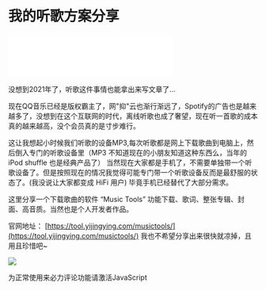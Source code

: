 # 我的听歌方案分享

<iframe frameborder="no" border="0" marginwidth="0" marginheight="0" width=330 height=86 src="//music.163.com/outchain/player?type=2&id=28949131&auto=1&height=66"></iframe>

没想到2021年了，听歌这件事情也能拿出来写文章了...

现在QQ音乐已经是版权霸主了，网"抑"云也渐行渐远了，Spotify的广告也是越来越多了，没想到在这个互联网的时代，离线听歌也成了奢望，现在听一首歌的成本真的越来越高，没个会员真的是寸步难行。

这让我想起小时候我们听歌的设备MP3,每次听歌都是网上下载歌曲到电脑上，然后倒入专门的听歌设备里（MP3 不知道现在的小朋友知道这种东西么，当年的iPod shuffle 也是经典产品了） 当然现在大家都是手机了，不需要单独带一个听歌设备了。但是按照现在的情况我觉得可能专门带一个听歌设备反而是最舒服的状态了。(我没说让大家都变成 HiFi 用户) 毕竟手机已经替代了大部分需求。

这里分享一个下载歌曲的软件 “Music Tools” 功能下载、歌词、整张专辑、封面、高音质。当然也是个人开发者作品。


官网地址： [https://tool.yijingying.com/musictools/](https://tool.yijingying.com/musictools/)
我也不希望分享出来很快就凉掉，且用且珍惜吧~ 


![](https://image.suning.cn/uimg/ZR/share_order/159444243379048848.jpg)




<!-- 来必力City版安装代码 -->
<div id="lv-container" data-id="city" data-uid="MTAyMC80NzA4OC8yMzU4OA==">
	<script type="text/javascript">
   (function(d, s) {
       var j, e = d.getElementsByTagName(s)[0];

       if (typeof LivereTower === 'function') { return; }
    
       j = d.createElement(s);
       j.src = 'https://cdn-city.livere.com/js/embed.dist.js';
       j.async = true;
    
       e.parentNode.insertBefore(j, e);
   })(document, 'script');
	</script>
<noscript> 为正常使用来必力评论功能请激活JavaScript</noscript>
</div>
<!-- City版安装代码已完成 -->